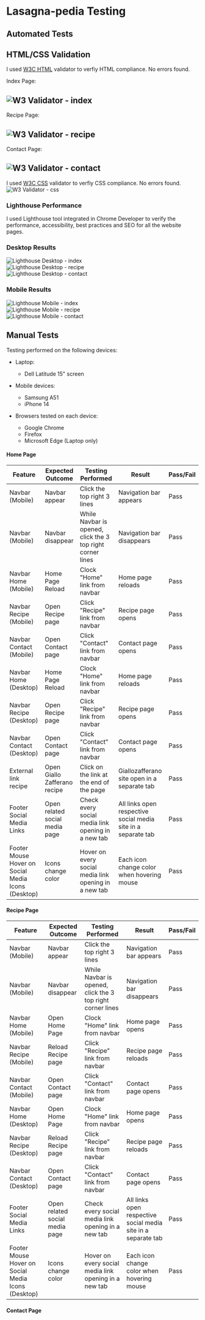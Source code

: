 # Lasagna-pedia Testing

## Automated Tests

## HTML/CSS Validation

I used [W3C HTML](https://validator.w3.org/) validator to verfiy HTML compliance. No errors found.

Index Page:

![W3 Validator - index](docs/w3-validator-index.html.png)
-
Recipe Page:

![W3 Validator - recipe](docs/w3-validator-recipe.html.png)
-
Contact Page:

![W3 Validator - contact](docs/w3-validator-contact.html.png) 
-

I used [W3C CSS](https://jigsaw.w3.org/css-validator/) validator to verfiy CSS compliance. No errors found.
![W3 Validator - css](docs/w3-validator-style.css.png) 

### Lighthouse Performance

I used Lighthouse tool integrated in Chrome Developer to verify the performance, accessibility, best practices and SEO for all the website pages.

### Desktop Results

![Lighthouse Desktop - index](docs/lighthouse-desktop-index.png)  
![Lighthouse Desktop - recipe](docs/lighthouse-desktop-recipe.png)  
![Lighthouse Desktop - contact](docs/lighthouse-desktop-contact.png)  

### Mobile Results

![Lighthouse Mobile - index](docs/lighthouse-mobile-index.png)  
![Lighthouse Mobile - recipe](docs/lighthouse-mobile-recipe.png)  
![Lighthouse Mobile - contact](docs/lighthouse-mobile-contact.png)  

## Manual Tests

Testing performed on the following devices:
- Laptop:
    - Dell Latitude 15" screen

- Mobile devices:
    - Samsung A51
    - iPhone 14

- Browsers tested on each device:
    - Google Chrome
    - Firefox
    - Microsoft Edge (Laptop only)

#### Home Page

| Feature | Expected Outcome | Testing Performed | Result | Pass/Fail |
|---|---|---|---|---|
| Navbar (Mobile) | Navbar appear | Click the top right 3 lines | Navigation bar appears | Pass |
| Navbar (Mobile) | Navbar disappear | While Navbar is opened, click the 3 top right corner lines | Navigation bar disappears | Pass |
| Navbar Home (Mobile) | Home Page Reload | Clock "Home" link from navbar | Home page reloads | Pass |
| Navbar Recipe (Mobile) | Open Recipe page | Click "Recipe" link from navbar | Recipe page opens | Pass |
| Navbar Contact (Mobile) | Open Contact page | Click "Contact" link from navbar | Contact page opens | Pass |
| Navbar Home (Desktop) | Home Page Reload | Clock "Home" link from navbar | Home page reloads | Pass |
| Navbar Recipe (Desktop) | Open Recipe page | Click "Recipe" link from navbar | Recipe page opens | Pass |
| Navbar Contact (Desktop) | Open Contact page | Click "Contact" link from navbar | Contact page opens | Pass |
| External link recipe | Open Giallo Zafferano recipe | Click on the link at the end of the page | Giallozafferano site open in a separate tab | Pass |
| Footer Social Media Links | Open related social media page | Check every social media link opening in a new tab | All links open respective social media site in a separate tab | Pass |
| Footer Mouse Hover on Social Media Icons (Desktop) | Icons change color | Hover on every social media link opening in a new tab | Each icon change color when hovering mouse | Pass |

#### Recipe Page

| Feature | Expected Outcome | Testing Performed | Result | Pass/Fail |
|---|---|---|---|---|
| Navbar (Mobile) | Navbar appear | Click the top right 3 lines | Navigation bar appears | Pass |
| Navbar (Mobile) | Navbar disappear | While Navbar is opened, click the 3 top right corner lines | Navigation bar disappears | Pass |
| Navbar Home (Mobile) | Open Home Page | Clock "Home" link from navbar | Home page opens | Pass |
| Navbar Recipe (Mobile) | Reload Recipe page | Click "Recipe" link from navbar | Recipe page reloads | Pass |
| Navbar Contact (Mobile) | Open Contact page | Click "Contact" link from navbar | Contact page opens | Pass |
| Navbar Home (Desktop) | Open Home Page | Clock "Home" link from navbar | Home page opens | Pass |
| Navbar Recipe (Desktop) | Reload Recipe page | Click "Recipe" link from navbar | Recipe page reloads | Pass |
| Navbar Contact (Desktop) | Open Contact page | Click "Contact" link from navbar | Contact page opens | Pass |
| Footer Social Media Links | Open related social media page | Check every social media link opening in a new tab | All links open respective social media site in a separate tab | Pass |
| Footer Mouse Hover on Social Media Icons (Desktop) | Icons change color | Hover on every social media link opening in a new tab | Each icon change color when hovering mouse | Pass |

#### Contact Page

